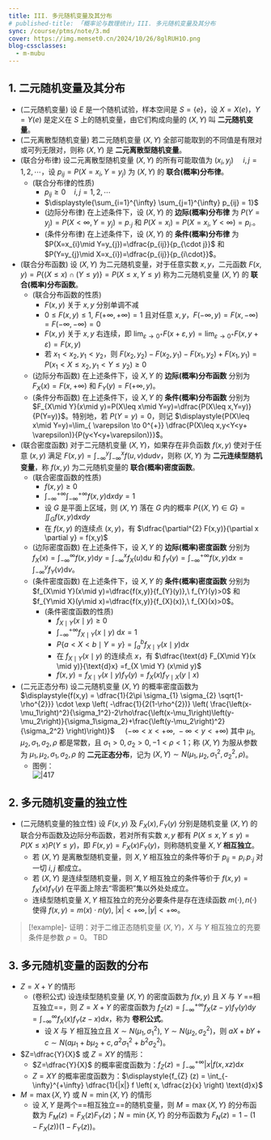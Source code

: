 ```yaml
---
title: III. 多元随机变量及其分布
# published-title: 「概率论与数理统计」III. 多元随机变量及其分布
sync: /course/ptms/note/3.md
cover: https://img.memset0.cn/2024/10/26/8glRUH1O.png
blog-cssclasses:
  - m-mubu
---
```


## 1. 二元随机变量及其分布

- <span class="m-definition">(二元随机变量)</span> 设 $E$ 是一个随机试验，样本空间是 $S = \{e\}$，设 $X = X(e)$，$Y = Y(e)$ 是定义在 $S$ 上的随机变量，由它们构成向量的 $(X,Y)$ 叫 **二元随机变量**。
- <span class="m-definition">(二元离散型随机变量)</span> 若二元随机变量 $(X,Y)$ 全部可能取到的不同值是有限对或可列无限对，则称 $(X,Y)$ 是 **二元离散型随机变量**。
- <span class="m-definition">(联合分布律)</span> 设二元离散型随机变量 $(X,Y)$ 的所有可能取值为 $(x_{i},y_{j})\,\quad i,j=1,2,\cdots$，设 $p_{ij} = P(X=x_{i},Y=y_{j})$ 为 $(X,Y)$ 的 **联合(概率)分布律**。
    - <span class="m-proposition">(联合分布律的性质)</span>
        - $p_{ij} \geq 0\quad i,j=1,2,\cdots$
        - $\displaystyle{\sum_{i=1}^{\infty} \sum_{j=1}^{\infty} p_{ij} = 1}$
        - <span class="m-definition">(边际分布律)</span> 在上述条件下，设 $(X,Y)$ 的 **边际(概率)分布律** 为 $P(Y=y_{j})=P(X<\infty,Y=y_{j})=p_{\cdot j}$ 和 $P(X=x_{i})=P(X=x_{i},Y<\infty) = p_{i\cdot}$。
        - <span class="m-definition">(条件分布律)</span> 在上述条件下，设 $(X,Y)$ 的 **条件(概率)分布律** 为 $P(X=x_{i}\mid Y=y_{j})=\dfrac{p_{ij}}{p_{\cdot j}}$ 和 $P(Y=y_{j}\mid X=x_{i})=\dfrac{p_{ij}}{p_{i\cdot}}$。
- <span class="m-definition">(联合分布函数)</span> 设 $(X,Y)$ 为二元随机变量，对于任意实数 $x,y$，二元函数 $F(x,y)=P\{ (X\leq x) \cap (Y\leq y) \}=P(X\leq x,Y\leq y)$ 称为二元随机变量 $(X,Y)$ 的 **联合(概率)分布函数**。
    - <span class="m-proposition">(联合分布函数的性质)</span>
        - $F(x,y)$ 关于 $x,y$ 分别单调不减
        - $0\leq F(x,y)\leq 1,\ F(+\infty,+\infty)=1$ 且对任意 $x,y$，$F(-\infty,y)=F(x,-\infty)=F(-\infty,-\infty)=0$
        - $F(x,y)$ 关于 $x,y$ 右连续，即 $\displaystyle{\lim_{ \varepsilon \to 0^{+} } F(x+\varepsilon,y) = \lim_{ \varepsilon \to 0^{+} } F(x,y+\varepsilon)=F(x,y)}$
        - 若 $x_{1}<x_{2},y_{1}<y_{2}$，则 $F(x_{2},y_{2})-F(x_{2},y_{1})-F(x_{1},y_{2})+F(x_{1},y_{1})= P(x_{1}<X\leq x_{2},y_{1}<Y\leq y_{2}) \geq 0$
    - <span class="m-definition">(边际分布函数)</span> 在上述条件下，设 $X,Y$ 的 **边际(概率)分布函数** 分别为 $F_{X}(x) = F(x,+\infty)$ 和 $F_{Y}(y) = F(+\infty,y)$。
    - <span class="m-definition">(条件分布函数)</span> 在上述条件下，设 $X,Y$ 的 **条件(概率)分布函数** 分别为 $F_{X\mid Y}(x\mid y)=P(X\leq x\mid Y=y)=\dfrac{P(X\leq x,Y=y)}{P(Y=y)}$。特别地，若 $P(Y=y)=0$，则记 $\displaystyle{P(X\leq x\mid Y=y)=\lim_{ \varepsilon \to 0^{+}} \dfrac{P(X\leq x,y<Y<y+ \varepsilon)}{P(y<Y<y+\varepsilon)}}$。
- <span class="m-definition">(联合密度函数)</span> 对于二元随机变量 $(X,Y)$，如果存在非负函数 $f(x,y)$ 使对于任意 $(x,y)$ 满足 $\displaystyle{F(x,y)=\int_{-\infty}^{y}\int_{-\infty}^{x} f(u,v) \text{d}u\text{d}v}$，则称 $(X,Y)$ 为 **二元连续型随机变量**，称 $f(x,y)$ 为二元随机变量的 **联合(概率)密度函数**。
    - <span class="m-proposition">(联合密度函数的性质)</span>
        - $f(x,y) \geq 0$
        - $\displaystyle{\int_{-\infty}^{+\infty} \int_{-\infty}^{+\infty} f(x,y) \text{d} x \text{d}y = 1}$
        - 设 $G$ 是平面上区域，则 $(X,Y)$ 落在 $G$ 内的概率 $\displaystyle{P\{ (X,Y) \in G \} = \iint_{G} f(x,y) \text{d}x\text{d}y}$
        - 在 $f(x,y)$ 的连续点 $(x,y)$，有 $\dfrac{\partial^{2} F(x,y)}{\partial x \partial y} = f(x,y)$
    - <span class="m-definition">(边际密度函数)</span> 在上述条件下，设 $X,Y$ 的 **边际(概率)密度函数** 分别为 $\displaystyle{f_{X} (x) = \int_{-\infty}^{\infty} f(x,y) \text{d}y=\int_{-\infty}^{x} f_{X} (u) \text{d}u}$ 和 $f_{Y} (y) = \displaystyle{\int_{-\infty}^{+\infty} f(x,y) \text{d} x=\int_{-\infty}^{y} f_{Y} (v)\text{d}v}$。
    - <span class="m-definition">(条件密度函数)</span> 在上述条件下，设 $X,Y$ 的 **条件(概率)密度函数** 分别为 $f_{X\mid Y}(x\mid y)=\dfrac{f(x,y)}{f_{Y}(y)},\ f_{Y}(y)>0$ 和 $f_{Y\mid X}(y\mid x)=\dfrac{f(x,y)}{f_{X}(x)},\ f_{X}(x)>0$。
        - <span class="m-proposition">(条件密度函数的性质)</span>
            - $f_{X\mid Y} (x\mid y)\geq0$
            - $\displaystyle{\int_{-\infty}^{+\infty} f_{X\mid Y} (x \mid y) \text{ d}x = 1}$
            - $P\{a<X<b \mid Y=y\} = \displaystyle{ \int_{a}^{b} f_{X\mid Y} (x\mid y)\text{d}x }$
            - 在 $f_{X \mid Y} (x\mid y)$ 的连续点 $x$，有 $\dfrac{\text{d} F_{X\mid Y}(x \mid y)}{\text{d}x} =f_{X \mid Y} (x\mid y)$
            - $f(x,y) = f_{X\mid Y}(x \mid y) f_{Y} (y) = f_{X}(x) f_{Y\mid X} (y \mid x)$
- <span class="m-definition">(二元正态分布)</span> 设二元随机变量 $(X,Y)$ 的概率密度函数为 $\displaystyle{f(x,y) = \dfrac{1}{2\pi \sigma_{1} \sigma_{2} \sqrt{1-\rho^{2}}} \cdot \exp \left( -\dfrac{1}{2(1-\rho^{2})}  \left( \frac{\left(x-\mu_1\right)^2}{\sigma_1^2}-2\rho\frac{\left(x-\mu_1\right)\left(y-\mu_2\right)}{\sigma_1\sigma_2}+\frac{\left(y-\mu_2\right)^2}{\sigma_2^2} \right)\right)}$ $\quad (-\infty<x<+\infty,\ -\infty<y<+\infty)$ 其中 $\mu_{1},\mu_{2},\sigma_{1},\sigma_{2},\rho$ 都是常数，且 $\sigma_{1}>0,\sigma_{2}>0,-1<\rho<1$；称 $(X,Y)$ 为服从参数为 $\mu_{1},\mu_{2},\sigma_{1},\sigma_{2},\rho$ 的 **二元正态分布**，记为 $(X,Y) \sim N(\mu_{1},\mu_{2},\sigma_{1}^{2},\sigma_{2}^{2},\rho )$。
    - 图例：  
         ![|417](https://img.memset0.cn/2024/11/08/mcm22HxU.png)

## 2. 多元随机变量的独立性

- <span class="m-definition">(二元随机变量的独立性)</span> 设 $F(x,y)$ 及 $F_{X}(x),F_{Y}(y)$ 分别是随机变量 $(X,Y)$ 的联合分布函数及边际分布函数，若对所有实数 $x,y$ 都有 $P(X\leq x,Y\leq y)=P(X\leq x)P(Y\leq y)$，即 $F(x,y)=F_{X}(x)F_{Y}(y)$，则称随机变量 $X,Y$ **相互独立**。
    - 若 $(X,Y)$ 是离散型随机变量，则 $X,Y$ 相互独立的条件等价于 $p_{ij}=p_{i\cdot}p_{\cdot j}$ 对一切 $i,j$ 都成立。
    - 若 $(X,Y)$ 是连续型随机变量，则 $X,Y$ 相互独立的条件等价于 $f(x,y)=f_{X}(x)f_{Y}(y)$ 在平面上除去“零面积”集以外处处成立。
    - <span class="m-theorem"></span> 连续型随机变量 $X,Y$ 相互独立的充分必要条件是存在连续函数 $m(\cdot),n(\cdot)$ 使得 $f(x,y)=m(x)\cdot n(y),\ |x|<+\infty,|y|<+\infty$。

> [!example]- 证明：对于二维正态随机变量 $(X,Y)$，$X$ 与 $Y$ 相互独立的充要条件是参数 $\rho=0$。
> TBD

## 3. 多元随机变量的函数的分布

- $Z=X+Y$ 的情形
    - <span class="m-definition">(卷积公式)</span> 设连续型随机变量 $(X,Y)$ 的密度函数为 $f(x,y)$ 且 $X$ 与 $Y$ ==相互独立==，则 $Z=X+Y$ 的密度函数为 $\displaystyle{f_{Z}(z)=\int_{-\infty}^{+\infty} f_{X}(z-y)f_{Y}(y) \text{d}y=\int_{-\infty}^{\infty} f_{X}(x)f_{Y}(z-x)\text{d}x}$，称为 **卷积公式**。
        - <span class="m-corollary"></span> 设 $X$ 与 $Y$ 相互独立且 $X \sim N(\mu_{1},\sigma_{1}^{2}),\ Y\sim N(\mu_{2},\sigma_{2}^{2})$，则 $aX+bY+c\sim N(a\mu_{1}+b\mu_{2}+c,a^{2}\sigma_{1}^{2}+b^{2}\sigma_{2}^{2})$。
- $Z=\dfrac{Y}{X}$ 或 $Z=XY$ 的情形：
    - $Z=\dfrac{Y}{X}$ 的概率密度函数为：$\displaystyle{f_{Z}(z)=\int_{-\infty}^{+\infty} |x| f(x,xz)\text{d}x}$
    - $Z=XY$ 的概率密度函数为：$\displaystyle{f_{Z} (z) = \int_{-\infty}^{+\infty} \dfrac{1}{|x|} f \left( x, \dfrac{z}{x} \right) \text{d}x}$
- $M=\max \{ X,Y \}$ 或 $N=\min \{ X,Y \}$ 的情形
    - 设 $X,Y$ 是两个==相互独立==的随机变量，则 $M=\max \{ X,Y\}$ 的分布函数为 $F_{M}(z) = F_{X}(z)F_{Y}(z)$；$N=\min \{ X,Y \}$ 的分布函数为 $F_{N}(z)=1-(1-F_{X}(z))(1-F_{Y}(z))$。
